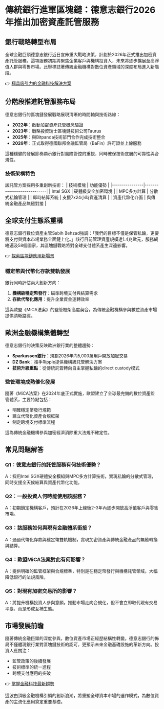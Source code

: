 # 傳統銀行進軍區塊鏈：德意志銀行2026年推出加密資產託管服務

## 銀行戰略轉型布局

全球金融巨頭德意志銀行近日宣佈重大戰略決策，計劃於2026年正式推出加密資產託管服務。這項服務初期將聚焦企業客戶與機構投資人，未來將逐步擴展至高淨值人群與零售市場。此舉標誌著傳統金融機構對數位資產領域的深度布局進入新階段。

👉 [極具吸引力的金融科技解決方案](https://bit.ly/okx_welcome)

## 分階段推進託管服務布局

德意志銀行的區塊鏈發展戰略展現清晰的時間軸與技術路線：
- **2022年**：啟動加密資產託管概念驗證
- **2023年**：戰略投資瑞士區塊鏈技術公司Taurus
- **2025年**：與Bitpanda技術部門合作完成技術整合
- **2026年**：正式取得德國聯邦金融監管局（BaFin）許可證並上線服務

這種穩健的發展節奏顯示銀行對風險管控的重視，同時確保技術底層的可靠性與合規性。

### 技術架構特色

該託管方案採用多重創新技術：
| 技術模塊       | 功能優勢                     |
|----------------|----------------------------|
| Intel SGX      | 硬體級安全加密環境           |
| MPC多方計算    | 分散式私鑰管理               |
| 即時結算系統   | 支援7x24小時資產清算         |
| 資產代幣化介面 | 與傳統金融產品無縫對接       |

## 全球支付生態系重構

德意志銀行數位資產主管Sabih Behzad強調：「我們的目標不僅是保管私鑰，更要將支付與資本市場業務全面鏈上化。」該行目前管理資產規模達1.4兆歐元，服務網絡遍及58個國家，其區塊鏈戰略將對全球支付體系產生深遠影響。

👉 [探索區塊鏈應用新場景](https://bit.ly/okx_welcome)

### 穩定幣與代幣化存款雙軌發展

銀行同時評估兩大創新方向：
1. **機構級穩定幣發行**：瞄準跨境支付與結算需求
2. **存款代幣化應用**：提升企業資金運轉效率

這與歐盟《MiCA法案》的監管框架高度契合，為傳統金融機構參與數位資產市場提供清晰路徑。

## 歐洲金融機構集體轉型

德意志銀行的決策反映歐洲銀行業的整體趨勢：
- **Sparkassen銀行**：規劃2026年向5,000萬用戶開放加密交易
- **DZ Bank**：攜手Ripple提供機構級託管解決方案
- **技術升級重點**：從傳統託管轉向自主掌握私鑰的direct custody模式

### 監管環境成熟催化發展

隨著《MiCA法案》在2024年底正式實施，歐盟建立了全球最完備的數位資產監管體系，主要特點包括：
- 明確穩定幣發行規範
- 建立代幣化資產合規框架
- 制定跨境支付標準流程

這為傳統金融機構參與加密經濟消除重大法規不確定性。

## 常見問題解答

### Q1：德意志銀行的託管服務有何技術優勢？
A：採用Intel SGX硬體安全模組與MPC多方計算技術，實現私鑰的分散式管理，同時支援全天候結算與資產代幣化功能。

### Q2：一般投資人何時能使用該服務？
A：初期鎖定機構客戶，預計在2026年上線後2-3年內逐步開放高淨值客戶與零售市場。

### Q3：該服務如何與現有金融體系銜接？
A：通過代幣化存款與穩定幣雙軌機制，實現加密資產與傳統金融產品的無縫轉換與結算。

### Q4：歐盟MiCA法案對此有何影響？
A：提供明確的監管框架與合規標準，特別是在穩定幣發行與機構託管領域，大幅降低銀行的法規風險。

### Q5：對現有加密交易所的影響？
A：將提升機構投資人參與意願，推動市場走向合規化，但不會立即取代現有交易平臺，而是形成互補生態。

## 市場發展前瞻

隨著傳統金融巨頭的深度參與，數位資產市場正經歷結構性轉變。德意志銀行的佈局不僅體現銀行業對區塊鏈技術的認可，更預示未來金融基礎設施的革新方向。投資人應關注：
- 監管政策的後續發展
- 技術標準的統一進程
- 跨境支付應用的突破

👉 [掌握金融科技最新趨勢](https://bit.ly/okx_welcome)

這波由頂級金融機構引領的創新浪潮，將重塑全球資本市場的運作模式，為數位資產的主流化應用奠定重要基礎。